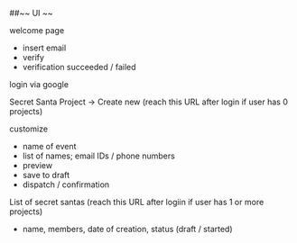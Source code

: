 ##~~ UI ~~

welcome page
- insert email
- verify
- verification succeeded / failed

login via google

Secret Santa Project -> Create new (reach this URL after login if user has 0 projects)

customize
- name of event
- list of names; email IDs / phone numbers
- preview
- save to draft
- dispatch / confirmation

List of secret santas (reach this URL after logiin if user has 1 or more projects)
- name, members, date of creation, status (draft / started)
